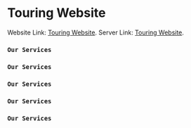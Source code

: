 # Touring Website

Website Link: [Touring Website](https://github.com/facebook/create-react-app).
Server Link: [Touring Website](https://github.com/facebook/create-react-app).

### `Our Services`

### `Our Services`

### `Our Services`

### `Our Services`

### `Our Services`
